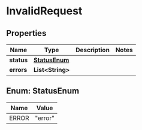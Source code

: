 
# InvalidRequest

## Properties
Name | Type | Description | Notes
------------ | ------------- | ------------- | -------------
**status** | [**StatusEnum**](#StatusEnum) |  | 
**errors** | **List&lt;String&gt;** |  | 


<a name="StatusEnum"></a>
## Enum: StatusEnum
Name | Value
---- | -----
ERROR | &quot;error&quot;




